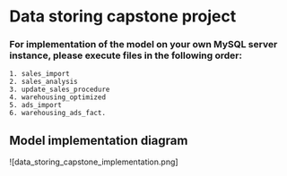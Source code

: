 # Data storing capstone project

### For implementation of the model on your own MySQL server instance, please execute files in the following order:
    1. sales_import
    2. sales_analysis
    3. update_sales_procedure
    4. warehousing_optimized
    5. ads_import
    6. warehousing_ads_fact.
    
## Model implementation diagram
![data_storing_capstone_implementation.png]
